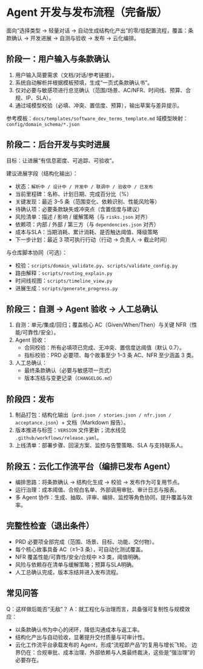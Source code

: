 # Agent 开发与发布流程（完备版）

面向“选择类型 → 轻量对话 → 自动生成结构化产出”的零/低配置流程，覆盖：条款确认 → 开发进展 → 自测与验收 → 发布 → 云化编排。

## 阶段一：用户输入与条款确认
1) 用户输入简要需求（文档/对话/参考链接）。
2) 系统自动解析并根据模板预填，生成“一页式条款确认书”。
3) 仅对必要与敏感项进行总览确认（范围/场景、AC/NFR、时间线、预算、合规、IP、SLA）。
4) 通过域模型校验（必填、冲突、置信度、预算），输出草案与差异提示。

参考模板：`docs/templates/software_dev_terms_template.md`
域模型映射：`config/domain_schema/*.json`

## 阶段二：后台开发与实时进展
目标：让进展“有信息密度、可追踪、可验收”。

建议进展字段（结构化输出）：
- 状态：`解析中 / 设计中 / 开发中 / 联调中 / 验收中 / 已发布`
- 当前里程碑：名称、计划日期、完成百分比（%）
- 关键发现：最近 3–5 条（范围变化、依赖识别、性能风险等）
- 待确认项：必要条款缺失或冲突点（含置信度与建议）
- 风险清单：描述 / 影响 / 缓解策略（与 `risks.json` 对齐）
- 依赖项：内部 / 外部 / 第三方（与 `dependencies.json` 对齐）
- 成本与SLA：当期消耗、累计消耗、是否触达阈值、降级策略
- 下一步计划：最近 3 项可执行行动（行动 → 负责人 → 截止时间）

与仓库脚本协同（可选）：
- 校验：`scripts/domain_validate.py`、`scripts/validate_config.py`
- 路由解释：`scripts/routing_explain.py`
- 时间线视图：`scripts/timeline_view.py`
- 进展生成：`scripts/generate_progress.py`

## 阶段三：自测 → Agent 验收 → 人工总确认
1) 自测：单元/集成/回归；覆盖核心 AC（Given/When/Then）与关键 NFR（性能/可靠性/安全）。
2) Agent 验收：
   - 合同校验：所有必填项已完成、无冲突、置信度达阈值（默认 0.7）。
   - 指标校验：PRD 必要项、每个故事至少 1–3 条 AC、NFR 至少涵盖 3 类。
3) 人工总确认：
   - 最终条款确认（必要与敏感项一页式）
   - 版本冻结与变更记录（`CHANGELOG.md`）

## 阶段四：发布
1) 制品打包：结构化输出（`prd.json / stories.json / nfr.json / acceptance.json`）+ 文档（Markdown 报告）。
2) 版本推进与标签：`VERSION` 文件更新；流水线见 `.github/workflows/release.yaml`。
3) 上线清单：部署步骤、回滚方案、监控与告警策略、SLA 与支持联系人。

## 阶段五：云化工作流平台（编排已发布 Agent）
- 编排思路：将条款确认 → 结构化生成 → 校验 → 发布作为可复用节点。
- 运行治理：成本阈值、合规白名单、外部调用审批、审计日志与报表。
- 多 Agent 协作：生成、抽取、评审、编排、监控等角色协同，提升覆盖与效率。

## 完整性检查（退出条件）
- PRD 必要项全部完成（范围、场景、目标、功能、交付物）。
- 每个核心故事具备 AC（≥1–3 条），可自动化测试覆盖。
- NFR 覆盖性能/可靠性/安全/合规中 ≥3 类，阈值明确。
- 风险与依赖存在清单与缓解策略；预算与SLA明确。
- 人工总确认完成，版本冻结并进入发布流程。

## 常见问答
Q：这样做后能否“无敌”？
A：就工程化与治理而言，具备强可复制性与规模效应：
- 以条款确认书为中心的闭环，降低沟通成本与返工率。
- 结构化产出与自动验收，显著提升交付质量与可审计性。
- 云化工作流平台承载发布的 Agent，形成“流程即产品”的复用与增长飞轮。
边界仍在：合规审批、成本治理、外部依赖与人类最终裁决，这些是“强治理”的必要存在。

